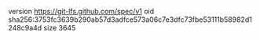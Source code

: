 version https://git-lfs.github.com/spec/v1
oid sha256:3753fc3639b290ab57d3adfce573a06c7e3dfc73fbe53111b58982d1248c9a4d
size 3645
